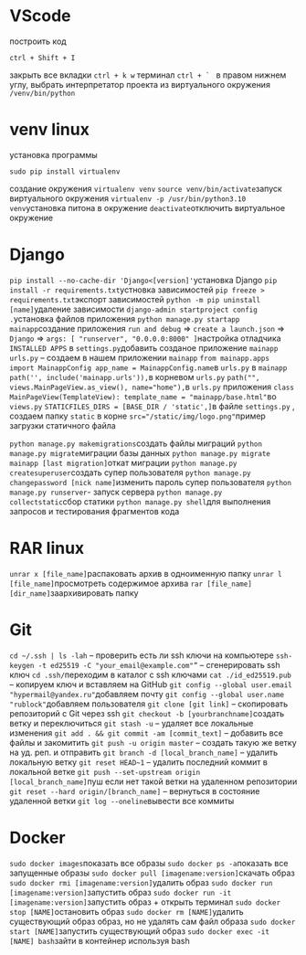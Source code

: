 ﻿# VScode
построить код
```
ctrl + Shift + I
```
закрыть все вкладки
```ctrl + k w```
терминал 
```ctrl + ` ```
в правом нижнем углу, выбрать интерпретатор проекта из виртуального окружения 
```/venv/bin/python```

# venv linux
установка программы
`````````
sudo pip install virtualenv
````````` 
создание окружения
`````````virtualenv venv`````````
 ```source venv/bin/activate```запуск виртуального окружения
 ```virtualenv -p /usr/bin/python3.10 venv```установка питона в окружение
 ```deactivate```отключить виртуальное окружение

# Django
 ```pip install --no-cache-dir 'Django<[version]'```установка Django
 ```pip install -r requirements.txt```устновка зависимостей
 ```pip freeze > requirements.txt```экспорт зависимостей
 ```python -m pip uninstall [name]```удаление зависимости
 ```django-admin startproject config .```установка файлов приложения
 ```python manage.py startapp mainapp```создание приложения
 ```run and debug``` => ```create a launch.json``` => ```Django``` => ```args: [ "runserver", "0.0.0.0:8000" ]```настройка отладчика
 ```INSTALLED APPS``` в ```settings.py```добавить созданое приложение ```mainapp```
 ```urls.py``` – создаем в нашем приложении ```mainapp```
 ```from mainapp.apps import MainappConfig app_name = MainappConfig.name```в ```urls.py``` в ```mainapp```
 ```path('', include('mainapp.urls')),```в корневом ```urls.py```
 ```path("", views.MainPageView.as_view(), name="home"),```в ```urls.py``` приложения
 ```class MainPageView(TemplateView): template_name = "mainapp/base.html"```во ```views.py```
 ```STATICFILES_DIRS = [BASE_DIR / 'static',]```в файле ```settings.py``` , создаем папку ```static``` в корне
 ```src="/static/img/logo.png"```пример загрузки статичного файла 

 ```python manage.py makemigrations```создать файлы миграций
 ```python manage.py migrate```миграции базы данных
 ```python manage.py migrate mainapp [last migration]```откат миграции
 ```python manage.py createsuperuser```создать супер пользователя
 ```python manage.py changepassword [nick name]```изменить пароль супер пользователя
 ```python manage.py runserver```- запуск сервера
 ```python manage.py collectstatic```сбор статики
 ```python manage.py shell```для выполнения запросов и тестирования фрагментов кода

# RAR linux
 ```unrar x [file_name]```распаковать архив в одноименную папку
 ```unrar l [file_name]```просмотреть содержимое архива
 ```rar [file_name] [dir_name]```заархивировать папку 

# Git
 ```cd ~/.ssh | ls -lah``` – проверить есть ли ssh ключи на компьютере
 ```ssh-keygen -t ed25519 -C "your_email@example.com"”``` – сгенерировать ssh ключ 
 ```cd .ssh/```переходим в каталог с ssh ключами
 ```cat ./id_ed25519.pub``` – копируем ключ и вставляем на GitHub
 ```git config --global user.email "hypermail@yandex.ru"```добавляем почту
 ```git config --global user.name "rublock"```добавляем пользователя
 ```git clone [git link]``` – скопировать репозиторий с Git через ssh
 ```git checkout -b [yourbranchname]```создать ветку и переключиться
 ```git stash -u``` – удаляет все локальные изменения
 ```git add . && git commit -am [commit_text]``` – добавить все файлы и закомитить
 ```git push -u origin master``` – создать такую же ветку на уд. реп. и отправить
 ```git branch -d [local_branch_name]``` – удалить локальную ветку
 ```git reset HEAD~1``` – удалить последний коммит в локальной ветке
 ```git push --set-upstream origin [local_branch_name]```пуш если нет такой ветки на удаленном репозитории
 ```git reset --hard origin/[branch_name]``` – вернуться в состояние удаленной ветки 
 ```git log --oneline```вывести все коммиты

# Docker
 ```sudo docker images```показать все образы
 ```sudo docker ps -a```показать все запущенные образы
 ```sudo docker pull [imagename:version]```скачать образ
 ```sudo docker rmi [imagename:version]```удалить образ
 ```sudo docker run [imagename:version]```запустить образ
 ```sudo docker run -it [imagename:version]```запустить образ + открыть терминал
 ```sudo docker stop [NAME]```остановить образ
 ```sudo docker rm [NAME]```удалить существующий образ образ, но не удалять сам файл образа
 ```sudo docker start [NAME]```запустить существующий образ
 ```sudo docker exec -it [NAME] bash```зайти в контейнер используя bash

